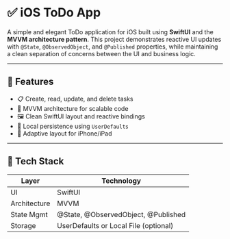 # ✅ iOS ToDo App

A simple and elegant ToDo application for iOS built using **SwiftUI** and the **MVVM architecture pattern**. This project demonstrates reactive UI updates with `@State`, `@ObservedObject`, and `@Published` properties, while maintaining a clean separation of concerns between the UI and business logic.

---

## 🧠 Features

- 📋 Create, read, update, and delete tasks
- 🧠 MVVM architecture for scalable code
- 🖼 Clean SwiftUI layout and reactive bindings
- 💾 Local persistence using `UserDefaults` 
- 📱 Adaptive layout for iPhone/iPad

---

## 🧱 Tech Stack

| Layer        | Technology                        |
|--------------|-----------------------------------|
| UI           | SwiftUI                           |
| Architecture | MVVM                              |
| State Mgmt   | @State, @ObservedObject, @Published |
| Storage      | UserDefaults or Local File (optional) |


